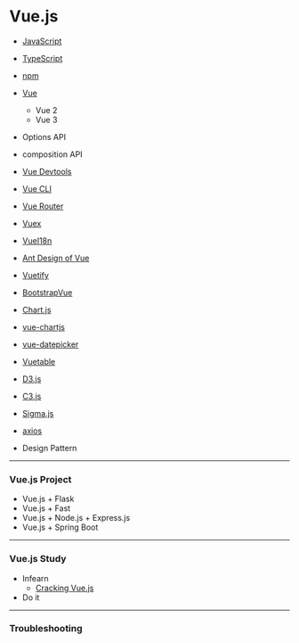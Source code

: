 # Vue.js
+ [JavaScript](https://developer.mozilla.org/ko/docs/Web/JavaScript)
+ [TypeScript](https://www.typescriptlang.org/)
+ [npm](https://www.npmjs.com/)
+ [Vue](https://vuejs.org/)
  + Vue 2
  + Vue 3
+ Options API
+ composition API

+ [Vue Devtools](https://devtools.vuejs.org/)
+ [Vue CLI](https://cli.vuejs.org/)
+ [Vue Router](https://router.vuejs.org/)
+ [Vuex](https://vuex.vuejs.org/)
+ [VueI18n](https://kazupon.github.io/vue-i18n/)
+ [Ant Design of Vue](https://antdv.com/docs/vue/introduce/)
+ [Vuetify](https://vuetifyjs.com/en/)
+ [BootstrapVue](https://bootstrap-vue.org/)
+ [Chart.js](https://www.chartjs.org/)
+ [vue-chartjs](https://vue-chartjs.org/)
+ [vue-datepicker](https://www.npmjs.com/package/vue2-datepicker)
+ [Vuetable](https://www.vuetable.com/)
+ [D3.js](https://d3js.org/)
+ [C3.js](https://c3js.org/)
+ [Sigma.js](http://sigmajs.org/)
+ [axios](https://github.com/axios/axios)
+ Design Pattern

------------
### Vue.js Project
+ Vue.js + Flask
+ Vue.js + Fast
+ Vue.js + Node.js + Express.js
+ Vue.js + Spring Boot

------------
### Vue.js Study
+ Infearn
  + [Cracking Vue.js](https://joshua1988.github.io/vue-camp/)
+ Do it

-----------

### Troubleshooting
